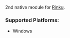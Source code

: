 2nd native module for [Rinku](https://github.com/repledev/rinku).

### Supported Platforms:
- Windows